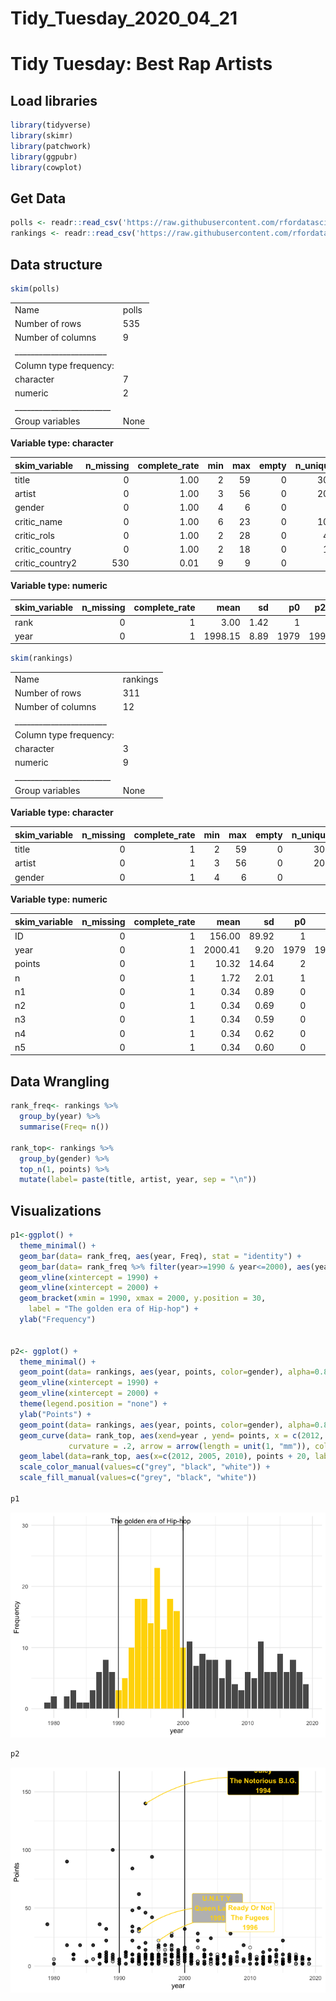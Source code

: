 Tidy\_Tuesday\_2020\_04\_21
================

Tidy Tuesday: Best Rap Artists
==============================

Load libraries
--------------

``` r
library(tidyverse)
library(skimr)
library(patchwork)
library(ggpubr)
library(cowplot)
```

Get Data
--------

``` r
polls <- readr::read_csv('https://raw.githubusercontent.com/rfordatascience/tidytuesday/master/data/2020/2020-04-14/polls.csv')
rankings <- readr::read_csv('https://raw.githubusercontent.com/rfordatascience/tidytuesday/master/data/2020/2020-04-14/rankings.csv')
```

Data structure
--------------

``` r
skim(polls)
```

|                                                  |       |
|:-------------------------------------------------|:------|
| Name                                             | polls |
| Number of rows                                   | 535   |
| Number of columns                                | 9     |
| \_\_\_\_\_\_\_\_\_\_\_\_\_\_\_\_\_\_\_\_\_\_\_   |       |
| Column type frequency:                           |       |
| character                                        | 7     |
| numeric                                          | 2     |
| \_\_\_\_\_\_\_\_\_\_\_\_\_\_\_\_\_\_\_\_\_\_\_\_ |       |
| Group variables                                  | None  |

**Variable type: character**

| skim\_variable   |  n\_missing|  complete\_rate|  min|  max|  empty|  n\_unique|  whitespace|
|:-----------------|-----------:|---------------:|----:|----:|------:|----------:|-----------:|
| title            |           0|            1.00|    2|   59|      0|        309|           0|
| artist           |           0|            1.00|    3|   56|      0|        207|           0|
| gender           |           0|            1.00|    4|    6|      0|          3|           0|
| critic\_name     |           0|            1.00|    6|   23|      0|        107|           0|
| critic\_rols     |           0|            1.00|    2|   28|      0|         48|           0|
| critic\_country  |           0|            1.00|    2|   18|      0|         13|           0|
| critic\_country2 |         530|            0.01|    9|    9|      0|          1|           0|

**Variable type: numeric**

| skim\_variable |  n\_missing|  complete\_rate|     mean|    sd|    p0|   p25|   p50|   p75|  p100| hist  |
|:---------------|-----------:|---------------:|--------:|-----:|-----:|-----:|-----:|-----:|-----:|:------|
| rank           |           0|               1|     3.00|  1.42|     1|     2|     3|     4|     5| ▇▇▇▇▇ |
| year           |           0|               1|  1998.15|  8.89|  1979|  1993|  1996|  2003|  2019| ▂▇▆▂▂ |

``` r
skim(rankings)
```

|                                                  |          |
|:-------------------------------------------------|:---------|
| Name                                             | rankings |
| Number of rows                                   | 311      |
| Number of columns                                | 12       |
| \_\_\_\_\_\_\_\_\_\_\_\_\_\_\_\_\_\_\_\_\_\_\_   |          |
| Column type frequency:                           |          |
| character                                        | 3        |
| numeric                                          | 9        |
| \_\_\_\_\_\_\_\_\_\_\_\_\_\_\_\_\_\_\_\_\_\_\_\_ |          |
| Group variables                                  | None     |

**Variable type: character**

| skim\_variable |  n\_missing|  complete\_rate|  min|  max|  empty|  n\_unique|  whitespace|
|:---------------|-----------:|---------------:|----:|----:|------:|----------:|-----------:|
| title          |           0|               1|    2|   59|      0|        309|           0|
| artist         |           0|               1|    3|   56|      0|        207|           0|
| gender         |           0|               1|    4|    6|      0|          3|           0|

**Variable type: numeric**

| skim\_variable |  n\_missing|  complete\_rate|     mean|     sd|    p0|     p25|   p50|     p75|  p100| hist  |
|:---------------|-----------:|---------------:|--------:|------:|-----:|-------:|-----:|-------:|-----:|:------|
| ID             |           0|               1|   156.00|  89.92|     1|    78.5|   156|   233.5|   311| ▇▇▇▇▇ |
| year           |           0|               1|  2000.41|   9.20|  1979|  1994.0|  1999|  2007.0|  2019| ▂▆▇▃▅ |
| points         |           0|               1|    10.32|  14.64|     2|     4.0|     6|    10.0|   140| ▇▁▁▁▁ |
| n              |           0|               1|     1.72|   2.01|     1|     1.0|     1|     2.0|    18| ▇▁▁▁▁ |
| n1             |           0|               1|     0.34|   0.89|     0|     0.0|     0|     0.0|     9| ▇▁▁▁▁ |
| n2             |           0|               1|     0.34|   0.69|     0|     0.0|     0|     1.0|     5| ▇▁▁▁▁ |
| n3             |           0|               1|     0.34|   0.59|     0|     0.0|     0|     1.0|     3| ▇▃▁▁▁ |
| n4             |           0|               1|     0.34|   0.62|     0|     0.0|     0|     1.0|     4| ▇▃▁▁▁ |
| n5             |           0|               1|     0.34|   0.60|     0|     0.0|     0|     1.0|     5| ▇▁▁▁▁ |

Data Wrangling
--------------

``` r
rank_freq<- rankings %>% 
  group_by(year) %>% 
  summarise(Freq= n())

rank_top<- rankings %>% 
  group_by(gender) %>% 
  top_n(1, points) %>% 
  mutate(label= paste(title, artist, year, sep = "\n"))
```

Visualizations
--------------

``` r
p1<-ggplot() +
  theme_minimal() +
  geom_bar(data= rank_freq, aes(year, Freq), stat = "identity") +
  geom_bar(data= rank_freq %>% filter(year>=1990 & year<=2000), aes(year, Freq), stat = "identity", fill = "gold") +
  geom_vline(xintercept = 1990) +
  geom_vline(xintercept = 2000) +
  geom_bracket(xmin = 1990, xmax = 2000, y.position = 30,
    label = "The golden era of Hip-hop") +
  ylab("Frequency") 


p2<- ggplot() +
  theme_minimal() +
  geom_point(data= rankings, aes(year, points, color=gender), alpha=0.8, size=2)  +
  geom_vline(xintercept = 1990) +
  geom_vline(xintercept = 2000) +
  theme(legend.position = "none") +
  ylab("Points") +
  geom_point(data= rankings, aes(year, points, color=gender), alpha=0.8, size=2, shape= 1, color="black") +
  geom_curve(data= rank_top, aes(xend=year , yend= points, x = c(2012, 2005, 2010), y=points + 20),
             curvature = .2, arrow = arrow(length = unit(1, "mm")), color="gold") +
  geom_label(data=rank_top, aes(x=c(2012, 2005, 2010), points + 20, label=label, fill=gender), color= "gold", fontface = "bold") +
  scale_color_manual(values=c("grey", "black", "white")) +
  scale_fill_manual(values=c("grey", "black", "white")) 

p1
```

![](TidyTuesday_15_files/figure-markdown_github/unnamed-chunk-1-1.png)

``` r
p2
```

![](TidyTuesday_15_files/figure-markdown_github/unnamed-chunk-1-2.png)
